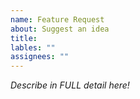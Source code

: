 ```yaml
---
name: Feature Request
about: Suggest an idea
title:
lables: ""
assignees: ""
---
```


*Describe in FULL detail here!*
